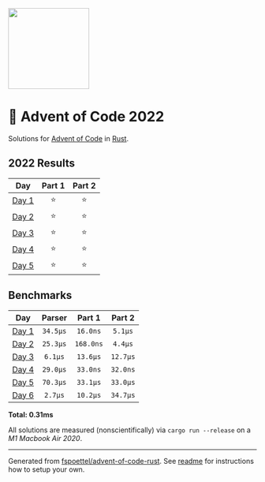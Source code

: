 <img src="./.assets/christmas_ferris.png" width="164">

# 🎄 Advent of Code 2022

Solutions for [Advent of Code](https://adventofcode.com/) in [Rust](https://www.rust-lang.org/).

<!--- advent_readme_stars table --->
## 2022 Results

| Day | Part 1 | Part 2 |
| :---: | :---: | :---: |
| [Day 1](https://adventofcode.com/2022/day/1) | ⭐ | ⭐ |
| [Day 2](https://adventofcode.com/2022/day/2) | ⭐ | ⭐ |
| [Day 3](https://adventofcode.com/2022/day/3) | ⭐ | ⭐ |
| [Day 4](https://adventofcode.com/2022/day/4) | ⭐ | ⭐ |
| [Day 5](https://adventofcode.com/2022/day/5) | ⭐ | ⭐ |
<!--- advent_readme_stars table --->

<!--- benchmarking table --->
## Benchmarks

| Day | Parser | Part 1 | Part 2 |
| :---: | :---: | :---: | :---:  |
| [Day 1](./src/bin/01.rs) | `34.5µs` | `16.0ns` | `5.1µs` |
| [Day 2](./src/bin/02.rs) | `25.3µs` | `168.0ns` | `4.4µs` |
| [Day 3](./src/bin/03.rs) | `6.1µs` | `13.6µs` | `12.7µs` |
| [Day 4](./src/bin/04.rs) | `29.0µs` | `33.0ns` | `32.0ns` |
| [Day 5](./src/bin/05.rs) | `70.3µs` | `33.1µs` | `33.0µs` |
| [Day 6](./src/bin/06.rs) | `2.7µs` | `10.2µs` | `34.7µs` |

**Total: 0.31ms**
<!--- benchmarking table --->

All solutions are measured (nonscientifically) via `cargo run --release` on a _M1 Macbook Air 2020_.

---

Generated from [fspoettel/advent-of-code-rust](https://github.com/fspoettel/advent-of-code-rust). See [readme](https://github.com/fspoettel/advent-of-code-rust#readme) for instructions how to setup your own.
